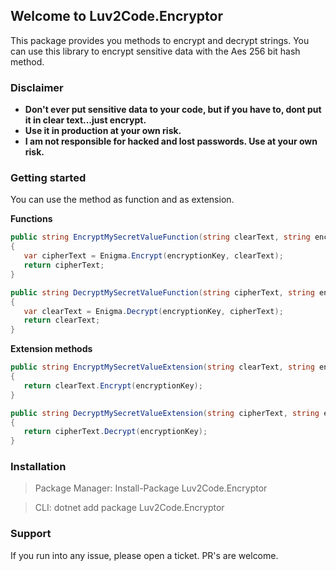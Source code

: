 ## Welcome to Luv2Code.Encryptor

This package provides you methods to encrypt and decrypt strings. You can use this library to encrypt sensitive data with the Aes 256 bit hash method.

### Disclaimer
- **Don't ever put sensitive data to your code, but if you have to, dont put it in clear text...just encrypt.**
- **Use it in production at your own risk.**
- **I am not responsible for hacked and lost passwords. Use at your own risk.**

### Getting started

You can use the method as function and as extension.

**Functions**
```csharp
public string EncryptMySecretValueFunction(string clearText, string encryptionKey)
{
   var cipherText = Enigma.Encrypt(encryptionKey, clearText);
   return cipherText;
}
```

```csharp
public string DecryptMySecretValueFunction(string cipherText, string encryptionKey)
{
   var clearText = Enigma.Decrypt(encryptionKey, cipherText);
   return clearText;
}
```

**Extension methods**
```csharp
public string EncryptMySecretValueExtension(string clearText, string encryptionKey)
{
   return clearText.Encrypt(encryptionKey);
}
```

```csharp
public string DecryptMySecretValueExtension(string cipherText, string encryptionKey)
{
   return cipherText.Decrypt(encryptionKey);
}
```

### Installation
> Package Manager: Install-Package Luv2Code.Encryptor

> CLI: dotnet add package Luv2Code.Encryptor


### Support 
If you run into any issue, please open a ticket. PR's are welcome.
